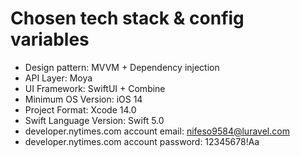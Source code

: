 # Chosen tech stack & config variables 

- Design pattern: MVVM + Dependency injection
- API Layer: Moya
- UI Framework: SwiftUI + Combine 
- Minimum OS Version: iOS 14
- Project Format: Xcode 14.0
- Swift Language Version: Swift 5.0
- developer.nytimes.com account email: nifeso9584@luravel.com
- developer.nytimes.com account password: 12345678!Aa
